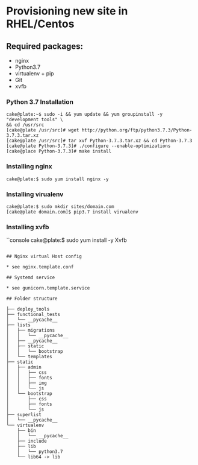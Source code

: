 Provisioning new site in RHEL/Centos
======================================

## Required packages:

* nginx
* Python3.7
* virtualenv + pip
* Git
* xvfb

### Python 3.7 Installation

```console
cake@plate:~$ sudo -i && yum update && yum groupinstall -y "development tools" \
&& cd /usr/src
[cake@plate /usr/src]# wget http://python.org/ftp/python3.7.3/Python-3.7.3.tar.xz
[cake@plate /usr/src]# tar xvf Python-3.7.3.tar.xz && cd Python-3.7.3
[cake@plate Python-3.7.3]# ./configure --enable-optimizations
[cake@place Python-3.7.3]# make install
```

### Installing nginx

```console
cake@plate:$ sudo yum install nginx -y
```

### Installing virualenv

```console
cake@plate:$ sudo mkdir sites/domain.com
[cake@plate domain.com]$ pip3.7 install virualenv
```

### Installing xvfb

``console
cake@plate:$ sudo yum install -y Xvfb
```

## Nginx virtual Host config

* see nginx.template.conf 

## Systemd service

* see gunicorn.template.service

## Folder structure

├── deploy_tools
├── functional_tests
│   └── __pycache__
├── lists
│   ├── migrations
│   │   └── __pycache__
│   ├── __pycache__
│   ├── static
│   │   └── bootstrap
│   └── templates
├── static
│   ├── admin
│   │   ├── css
│   │   ├── fonts
│   │   ├── img
│   │   └── js
│   └── bootstrap
│       ├── css
│       ├── fonts
│       └── js
├── superlist
│   └── __pycache__
└── virtualenv
    ├── bin
    │   └── __pycache__
    ├── include
    ├── lib
    │   └── python3.7
    └── lib64 -> lib
